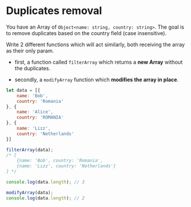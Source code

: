 # Duplicates removal

You have an Array of `Object<name: string, country: string>`. The goal is to remove duplicates based on the country field (case insensitive).
    
Write 2 different functions which will act similarly, both receiving the array as their only param.

* first, a function called `filterArray` which returns a **new Array** without the duplicates.

* secondly, a `modifyArray` function which **modifies the array in place**. 

```javascript
let data = [{
    name: 'Bob',
    country: 'Romania'
}, {
    name: 'Alice',
    country: 'ROMANIA'
}, {
    name: 'Lizz',
    country: 'Netherlands'
}]

filterArray(data); 
/* [
    {name: 'Bob', country: 'Romania', 
    {name: 'Lizz', country: 'Netherlands'}
] */

console.log(data.length); // 3

modifyArray(data);
console.log(data.length); // 2

```
